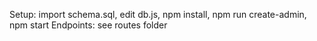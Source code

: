 Setup: import schema.sql, edit db.js, npm install, npm run create-admin, npm start
Endpoints: see routes folder
